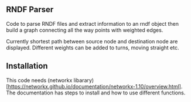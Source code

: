 ## RNDF Parser 

Code to parse RNDF files and extract information to an rndf object then build a graph connecting all the way points with
weighted edges. 

Currently shortest path between source node and destination node are displayed. Different weights can be added to turns, moving straight etc.


## Installation

This code needs (networkx libarary)[https://networkx.github.io/documentation/networkx-1.10/overview.html]. The documentation has 
steps to install and how to use different functions. 

